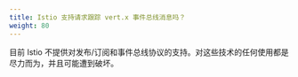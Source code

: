 ```yaml
---
title: Istio 支持请求跟踪 vert.x 事件总线消息吗？
weight: 80
---
```


目前 Istio 不提供对发布/订阅和事件总线协议的支持。对这些技术的任何使用都是尽力而为，并且可能遭到破坏。
